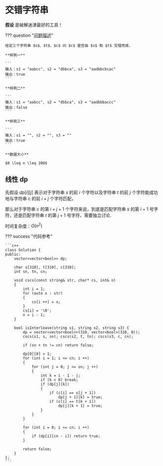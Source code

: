 # 交错字符串

**假设** 是破解迷津最好的工具！

??? question "[问题描述](https://leetcode.cn/problems/interleaving-string/description/)"

    给定三个字符串 $s$、$t$、$c$ 问 $c$ 是否由 $s$ 和 $t$ 交错而成.

    **样例一**

    ```
    输入：s1 = "aabcc", s2 = "dbbca", s3 = "aadbbcbcac"
    输出：true
    ```

    **样例二**

    ```
    输入：s1 = "aabcc", s2 = "dbbca", s3 = "aadbbbaccc"
    输出：false
    ```

    **样例三**

    ```
    输入：s1 = "", s2 = "", s3 = ""
    输出：true
    ```

    **数据大小**

    $0 \leq n \leq 200$

## 线性 dp

先假设 $dp[i][j]$ 表示对于字符串 $s$ 的前 $i$ 个字符以及字符串 $t$ 的前 $j$ 个字符能成功地与字符串 $c$ 的前 $i + j$ 个字符匹配，

那么对于字符串 $c$ 的第 $i + j + 1$ 个字符来说，到底是匹配字符串 $s$ 的第 $i + 1$ 号字符，还是匹配字符串 $t$ 的第 $j + 1$ 号字符，需要独立讨论.

时间复杂度：$O(n ^ 2)$

??? success "代码参考"

    ```c++
    class Solution {
    public:
        vector<vector<bool>> dp;

        char s[310], t[310], c[310];
        int sn, tn, cn;

        void cscs(const string& str, char* cs, int& n)
        {
            int i = 1;
            for (auto x : str)
            {
                cs[i ++] = x;
            }
            cs[i] = '\0';
            n = i - 1;
        }

        bool isInterleave(string s1, string s2, string s3) {
            dp = vector<vector<bool>>(310, vector<bool>(310, 0));
            cscs(s1, s, sn); cscs(s2, t, tn); cscs(s3, c, cn);

            if (sn + tn != cn) return false;

            dp[0][0] = 1;
            for (int i = 1; i <= cn; i ++)
            {
                for (int j = 0; j <= sn; j ++)
                {
                    int k = i - 1 - j;
                    if (k < 0) break;
                    if (dp[j][k])
                    {
                        if (c[i] == s[j + 1])
                            dp[j + 1][k] = true;
                        if (c[i] == t[k + 1])
                            dp[j][k + 1] = true;
                    }
                }
            }

            for (int i = 0; i <= cn; i ++)
            {
                if (dp[i][cn - i]) return true;
            }

            return false;
        }
    };
    ```